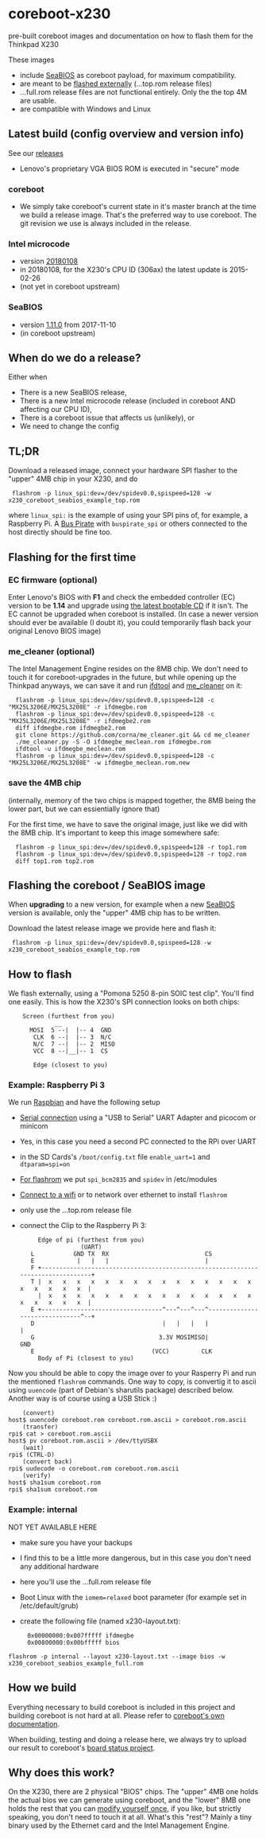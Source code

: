 # coreboot-x230
pre-built coreboot images and documentation on how to flash them for the Thinkpad X230

These images
* include [SeaBIOS](https://seabios.org/SeaBIOS) as coreboot payload, for maximum compatibility.
* are meant to be [flashed externally](#how-to-flash) (...top.rom release files)
* ...full.rom release files are not functional entirely. Only the the top 4M are usable.
* are compatible with Windows and Linux

## Latest build (config overview and version info)
See our [releases](https://github.com/merge/coreboot-x230/releases)

* Lenovo's proprietary VGA BIOS ROM is executed in "secure" mode

### coreboot
* We simply take coreboot's current state in it's master branch at the time we build a release image.
That's the preferred way to use coreboot. The git revision we use is always included in the release.

### Intel microcode
* version [20180108](https://downloadcenter.intel.com/download/27431/Linux-Processor-Microcode-Data-File)
* in 20180108, for the X230's CPU ID (306ax) the latest update is 2015-02-26
* (not yet in coreboot upstream)

### SeaBIOS
* version [1.11.0](https://seabios.org/Releases#SeaBIOS_1.11.0) from 2017-11-10
* (in coreboot upstream)

## When do we do a release?
Either when
* There is a new SeaBIOS release,
* There is a new Intel microcode release (included in coreboot AND affecting our CPU ID),
* There is a coreboot issue that affects us (unlikely), or
* We need to change the config

## TL;DR
Download a released image, connect your hardware SPI flasher to the "upper"
4MB chip in your X230, and do

     flashrom -p linux_spi:dev=/dev/spidev0.0,spispeed=128 -w x230_coreboot_seabios_example_top.rom

where `linux_spi:` is the example of using your SPI pins of, for example, a
Raspberry Pi. A [Bus Pirate](http://dangerousprototypes.com/docs/Bus_Pirate) with
`buspirate_spi` or others connected to the host directly should be fine too.

## Flashing for the first time

### EC firmware (optional)
Enter Lenovo's BIOS with __F1__ and check the embedded controller (EC) version to be
__1.14__ and upgrade using [the latest bootable CD](https://support.lenovo.com/at/en/downloads/ds029188)
if it isn't. The EC cannot be upgraded when coreboot is installed. (In case a newer
version should ever be available (I doubt it), you could temporarily flash back your
original Lenovo BIOS image)

### me_cleaner (optional)
The Intel Management Engine resides on the 8MB chip. We don't need to touch it
for coreboot-upgrades in the future, but while opening up the Thinkpad anyways,
we can save it and run [ifdtool](https://github.com/coreboot/coreboot/tree/master/util/ifdtool)
and [me_cleaner](https://github.com/corna/me_cleaner) on it:


      flashrom -p linux_spi:dev=/dev/spidev0.0,spispeed=128 -c "MX25L3206E/MX25L3208E" -r ifdmegbe.rom
      flashrom -p linux_spi:dev=/dev/spidev0.0,spispeed=128 -c "MX25L3206E/MX25L3208E" -r ifdmegbe2.rom
      diff ifdmegbe.rom ifdmegbe2.rom
      git clone https://github.com/corna/me_cleaner.git && cd me_cleaner
      ./me_cleaner.py -S -O ifdmegbe_meclean.rom ifdmegbe.rom
      ifdtool -u ifdmegbe_meclean.rom
      flashrom -p linux_spi:dev=/dev/spidev0.0,spispeed=128 -c "MX25L3206E/MX25L3208E" -w ifdmegbe_meclean.rom.new

### save the 4MB chip
(internally, memory of the two chips is mapped together, the 8MB being the lower
part, but we can essientially ignore that)

For the first time, we have to save the original image, just like we did with
the 8MB chip. It's important to keep this image somewhere safe:


      flashrom -p linux_spi:dev=/dev/spidev0.0,spispeed=128 -r top1.rom
      flashrom -p linux_spi:dev=/dev/spidev0.0,spispeed=128 -r top2.rom
      diff top1.rom top2.rom

## Flashing the coreboot / SeaBIOS image
When __upgrading__ to a new version, for example when a new [SeaBIOS](https://seabios.org/Releases)
version is available, only the "upper" 4MB chip has to be written.

Download the latest release image we provide here and flash it:


     flashrom -p linux_spi:dev=/dev/spidev0.0,spispeed=128 -w x230_coreboot_seabios_example_top.rom

## How to flash
We flash externally, using a "Pomona 5250 8-pin SOIC test clip". You'll find
one easily. This is how the X230's SPI connection looks on both chips:


		Screen (furthest from you)
			     __
		  MOSI  5 --|  |-- 4  GND
		   CLK  6 --|  |-- 3  N/C
		   N/C  7 --|  |-- 2  MISO
		   VCC  8 --|__|-- 1  CS

		   Edge (closest to you)


### Example: Raspberry Pi 3
We run [Raspbian](https://www.raspberrypi.org/downloads/raspbian/)
and have the following setup
* [Serial connection](https://elinux.org/RPi_Serial_Connection) using a "USB to Serial" UART Adapter and picocom or minicom
* Yes, in this case you need a second PC connected to the RPi over UART
* in the SD Cards's `/boot/config.txt` file `enable_uart=1` and `dtparam=spi=on`
* [For flashrom](https://www.flashrom.org/RaspberryPi) we put `spi_bcm2835` and `spidev` in /etc/modules
* [Connect to a wifi](https://www.raspberrypi.org/documentation/configuration/wireless/wireless-cli.md) or to network over ethernet to install `flashrom`
* only use the ...top.rom release file
* connect the Clip to the Raspberry Pi 3:


		   Edge of pi (furthest from you)
		               (UART)
		 L           GND TX  RX                           CS
		 E            |   |   |                           |
		 F +---------------------------------------------------------------------------------+
		 T |  x   x   x   x   x   x   x   x   x   x   x   x   x   x   x   x   x   x   x   x  |
		   |  x   x   x   x   x   x   x   x   x   x   x   x   x   x   x   x   x   x   x   x  |
		 E +----------------------------------^---^---^---^-------------------------------^--+
		 D                                    |   |   |   |                               |
		 G                                   3.3V MOSIMISO|                              GND
		 E                                 (VCC)         CLK
		   Body of Pi (closest to you)


Now you should be able to copy the image over to your Rasperry Pi and run the
mentioned `flashrom` commands. One way to copy, is convertig it to ascii using
`uuencode` (part of Debian's sharutils package) described below. Another way
is of course using a USB Stick :)

		(convert)
	host$ uuencode coreboot.rom coreboot.rom.ascii > coreboot.rom.ascii
		(transfer)
	rpi$ cat > coreboot.rom.ascii
	host$ pv coreboot.rom.ascii > /dev/ttyUSBX
		(wait)
	rpi$ (CTRL-D)
		(convert back)
	rpi$ uudecode -o coreboot.rom coreboot.rom.ascii
		(verify)
	host$ sha1sum coreboot.rom
	rpi$ sha1sum coreboot.rom


### Example: internal
NOT YET AVAILABLE HERE

* make sure you have your backups
* I find this to be a little more dangerous, but in this case you don't need any additional hardware
* here you'll use the ...full.rom release file
* Boot Linux with the `iomem=relaxed` boot parameter (for example set in /etc/default/grub)
* create the following file (named x230-layout.txt):


		0x00000000:0x007fffff ifdmegbe
		0x00800000:0x00bfffff bios



`flashrom -p internal --layout x230-layout.txt --image bios -w x230_coreboot_seabios_example_full.rom` 

## How we build
Everything necessary to build coreboot is included in this project and building
coreboot is not hard at all. Please refer to [coreboot's own documentation](https://www.coreboot.org/Build_HOWTO).

When building, testing and doing a release here, we always try to upload our
result to coreboot's [board status project](https://www.coreboot.org/Supported_Motherboards).

## Why does this work?
On the X230, there are 2 physical "BIOS" chips. The "upper" 4MB
one holds the actual bios we can generate using coreboot, and the "lower" 8MB
one holds the rest that you can [modify yourself once](#flashing-for-the-first-time),
if you like, but strictly speaking, you don't need to touch it at all. What's this "rest"?
Mainly a tiny binary used by the Ethernet card and the Intel Management Engine.
